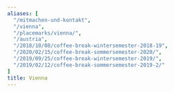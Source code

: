 ```yaml
---
aliases: [
  "/mitmachen-und-kontakt",
  "/vienna",
  "/placemarks/vienna/",
  "/austria",
  "/2018/10/08/coffee-break-wintersemester-2018-19",
  "/2020/02/15/coffee-break-sommersemester-2020/",
  "/2019/09/25/coffee-break-wintersemester-2019/",
  "/2019/02/12/coffee-break-sommersemester-2019-2/"
]
title: Vienna
---
```

